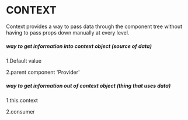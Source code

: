 # CONTEXT
Context provides a way to pass data through the component tree without having to pass props down manually at every level.

##### way to get information into context object (source of data)
1.Default value

2.parent component 'Provider'

##### way to get information out of context object (thing that uses data)
1.this.context

2.consumer